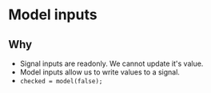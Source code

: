 # Model inputs

## Why

- Signal inputs are readonly. We cannot update it's value.
- Model inputs allow us to write values to a signal.
- `checked = model(false);`
